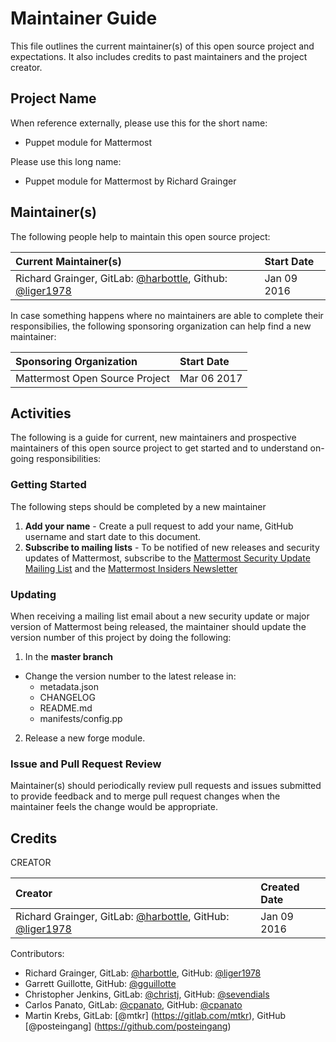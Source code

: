 # Maintainer Guide

This file outlines the current maintainer(s) of this open source project and
expectations. It also includes credits to past maintainers and the project
creator.

## Project Name

When reference externally, please use this for the short name:

- Puppet module for Mattermost

Please use this long name:

- Puppet module for Mattermost by Richard Grainger

## Maintainer(s)

The following people help to maintain this open source project:

| Current Maintainer(s)                                                                                                    | Start Date |
|:-------------------------------------------------------------------------------------------------------------------------|:--------------|
| Richard Grainger, GitLab: [@harbottle](https://gitlab.com/harbottle), Github: [@liger1978](https://github.com/liger1978) | Jan 09 2016   |

In case something happens where no maintainers are able to complete their
responsibilies, the following sponsoring organization can help find a new
maintainer:

| Sponsoring Organization        | Start Date    |
|:-------------------------------|:--------------|
| Mattermost Open Source Project | Mar 06 2017   |


## Activities

The following is a guide for current, new maintainers and prospective
maintainers of this open source project to get started and to understand
on-going responsibilities:

### Getting Started

The following steps should be completed by a new maintainer

1. **Add your name** - Create a pull request to add your name, GitHub username
and start date to this document.
2. **Subscribe to mailing lists** - To be notified of new releases and security
updates of Mattermost, subscribe to the
[Mattermost Security Update Mailing List](http://mattermost.us11.list-manage.com/subscribe?u=6cdba22349ae374e188e7ab8e&id=3a93eb6929) and the
[Mattermost Insiders Newsletter](http://mattermost.us11.list-manage.com/subscribe?u=6cdba22349ae374e188e7ab8e&id=2add1c8034)

### Updating

When receiving a mailing list email about a new security update or major version
of Mattermost being released, the maintainer should update the version number of
this project by doing the following:

1) In the **master branch**

- Change the version number to the latest release in:
  * metadata.json
  * CHANGELOG
  * README.md
  * manifests/config.pp

2) Release a new forge module.

### Issue and Pull Request Review

Maintainer(s) should periodically review pull requests and issues submitted to provide feedback and to merge pull request changes when the maintainer feels the change would be appropriate.

## Credits

CREATOR

| Creator                                                                                                                  | Created Date  |
|:-------------------------------------------------------------------------------------------------------------------------|:--------------|
| Richard Grainger, GitLab: [@harbottle](https://gitlab.com/harbottle), GitHub: [@liger1978](https://github.com/liger1978) | Jan 09 2016   |

Contributors:

 - Richard Grainger, GitLab: [@harbottle](https://gitlab.com/harbottle), GitHub: [@liger1978](https://github.com/liger1978)
 - Garrett Guillotte, GitHub: [@gguillotte](https://github.com/gguillotte)
 - Christopher Jenkins, GitLab: [@christj](https://gitlab.com/christj), GitHub: [@sevendials](https://github.com/sevendials)
 - Carlos Panato, GitLab: [@cpanato](https://gitlab.com/cpanato), GitHub: [@cpanato](https://github.com/cpanato)
 - Martin Krebs, GitLab: [@mtkr] (https://gitlab.com/mtkr), GitHub [@posteingang] (https://github.com/posteingang)
